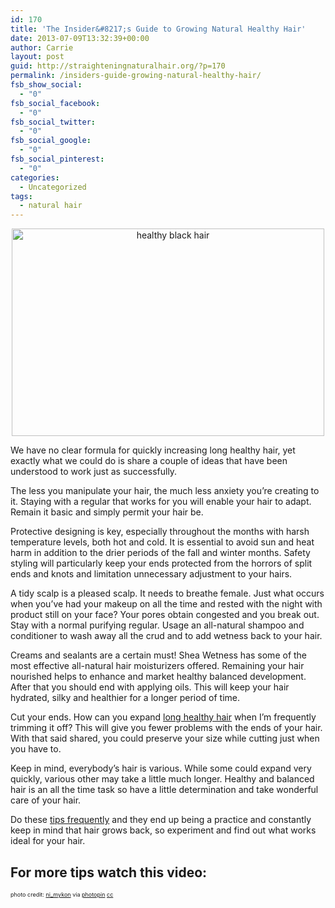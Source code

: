 ```yaml
---
id: 170
title: 'The Insider&#8217;s Guide to Growing Natural Healthy Hair'
date: 2013-07-09T13:32:39+00:00
author: Carrie
layout: post
guid: http://straighteningnaturalhair.org/?p=170
permalink: /insiders-guide-growing-natural-healthy-hair/
fsb_show_social:
  - "0"
fsb_social_facebook:
  - "0"
fsb_social_twitter:
  - "0"
fsb_social_google:
  - "0"
fsb_social_pinterest:
  - "0"
categories:
  - Uncategorized
tags:
  - natural hair
---
```

<p style="text-align: center;">
  <img class="aligncenter" alt="healthy black hair" src="http://straighteningnaturalhair.org/wp-content/uploads/2014/03/medium_5352643872.jpg" width="500" height="332" />
</p>

We have no clear formula for quickly increasing long healthy hair, yet exactly what we could do is share a couple of ideas that have been understood to work just as successfully.

The less you manipulate your hair, the much less anxiety you&#8217;re creating to it. Staying with a regular that works for you will enable your hair to adapt. Remain it basic and simply permit your hair be.

Protective designing is key, especially throughout the months with harsh temperature levels, both hot and cold. It is essential to avoid sun and heat harm in addition to the drier periods of the fall and winter months. Safety styling will particularly keep your ends protected from the horrors of split ends and knots and limitation unnecessary adjustment to your hairs.

A tidy scalp is a pleased scalp. It needs to breathe female. Just what occurs when you&#8217;ve had your makeup on all the time and rested with the night with product still on your face? Your pores obtain congested and you break out. Stay with a normal purifying regular. Usage an all-natural shampoo and conditioner to wash away all the crud and to add wetness back to your hair.

Creams and sealants are a certain must! Shea Wetness has some of the most effective all-natural hair moisturizers offered. Remaining your hair nourished helps to enhance and market healthy balanced development. After that you should end with applying oils. This will keep your hair hydrated, silky and healthier for a longer period of time.

Cut your ends. How can you expand <a title="How to Straighten Natural Black Hair" href="http://straighteningnaturalhair.org/straighten-natural-black-hair/" target="_blank">long healthy hair</a> when I&#8217;m frequently trimming it off? This will give you fewer problems with the ends of your hair. With that said shared, you could preserve your size while cutting just when you have to.

Keep in mind, everybody&#8217;s hair is various. While some could expand very quickly, various other may take a little much longer. Healthy and balanced hair is an all the time task so have a little determination and take wonderful care of your hair.

Do these <a title="4 Little Known Tips About Hair" href="http://straighteningnaturalhair.org/4-little-known-tips-hair/" target="_blank">tips frequently</a> and they end up being a practice and constantly keep in mind that hair grows back, so experiment and find out what works ideal for your hair.

## For more tips watch this video:



<span style="font-size: xx-small;">photo credit: <a href="http://www.flickr.com/photos/ni_mykon/5352643872/">ni_mykon</a> via <a href="http://photopin.com">photopin</a> <a href="http://creativecommons.org/licenses/by/2.0/">cc</a></span>